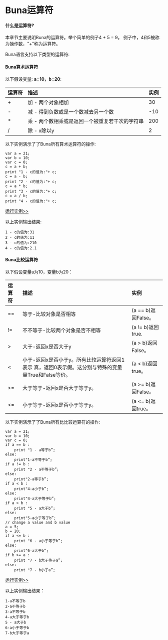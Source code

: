# Buna运算符

#### 什么是运算符?

本章节主要说明Buna的运算符。举个简单的例⼦4 + 5 = 9。 例子中，4和5被称为操作数，"+"称为运算符。

Buna语⾔支持以下类型的运算符:

#### Buna算术运算符

以下假设变量:  **a=10，b=20**:

| 运算符 | 描述 | 实例 |
| :--- | :--- | :--- |
| + | 加 - 两个对象相加 | 30 |
| - | 减 - 得到负数或是一个数减去另一个数 | -10 |
| \* | 乘 - 两个数相乘或是返回一个被重复若⼲次的字符串 | 200 |
| / | 除 - x除以y | 2 |

以下实例演示了了Buna所有算术运算符的操作:

```
var a = 21;
var b = 10;
var c = 0;
c = a + b;
print "1 - c的值为:"+ c;
c = a - b;
print "2 - c的值为:"+ c;
c = a * b;
print "3 - c的值为:"+ c;
c = a / b;
print "4 - c的值为:"+ c;
```
<!-- 本地 -->
<!-- [运行实例>>](http://127.0.0.1:4000/run.html?model=Buna4_1) -->
<!-- 测试 -->
[运行实例>>](http://10.0.248.222:86/run.html?model=Buna4_1)
<!-- 生产 -->
<!-- [运行实例>>](http://buna.bacx.io/run.html?model=Buna4_1) -->


以上实例输出结果:

```
1 - c的值为:31
2 - c的值为:11
3 - c的值为:210
4 - c的值为:2.1
```

#### Buna⽐较运算符

以下假设变量a为10，变量b为20：

| 运算符 | 描述 | 实例 |
| :--- | :--- | :--- |
| == | 等于-比较对象是否相等 | \(a == b\)返回False。 |
| != | 不不等于-比较两个对象是否不相等 | \(a != b\)返回true. |
| &gt; | 大于-返回x是否⼤于y | \(a &gt; b\)返回False。 |
| &lt; | 小于-返回x是否小于y。所有比较运算符返回1表示 真，返回0表示假。这分别与特殊的变量量True和False等价。 | \(a &lt; b\)返回true。 |
| &gt;= | ⼤于等于-返回x是否⼤于等于y。 | \(a &gt;= b\)返回False。 |
| &lt;= | ⼩于等于-返回x是否⼩于等于y。 | \(a &lt;= b\)返回true。 |

以下实例演示了了Buna所有⽐比较运算符的操作:

```
var a = 21;
var b = 10;
var c = 0;
if a == b :
    print "1 - a等于b”; 
else:
    print"1-a不等于b”; 
if a != b :
    print "2 - a不等于b”; 
else:
    print"2-a等于b”; 
if a < b :
    print"4-a⼩于b”; 
else:
    print"4-a⼤于等于b”; 
if a > b :
    print "5 - a⼤于b”; 
else:
    print"5-a⼩于等于b”; 
// change a value and b value 
a = 5;
b = 20;
if a <= b :
    print "6 - a⼩于等于b”; 
else:
    print"6-a⼤于b”; 
if b >= a :
    print "7 - b⼤于等于a”; 
else:
    print "7 - b⼩于a”;
```

<!-- 本地 -->
<!-- [运行实例>>](http://127.0.0.1:4000/run.html?model=Buna4_2) -->
<!-- 测试 -->
<!-- [运行实例>>](http://10.0.248.222:86/run.html?model=Buna4_2) -->
<!-- 生产 -->
[运行实例>>](http://buna.bacx.io/run.html?model=Buna4_2)

以上实例输出结果：

```
1-a不等于b 
2-a不等于b 
3-a不等于b 
4-a⼤于等于b 
5 - a大于b 
6-a⼩于等于b 
7-b⼤于等于a
```



